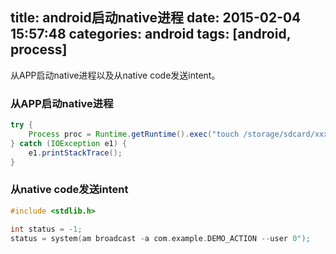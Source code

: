 ﻿title: android启动native进程
date: 2015-02-04 15:57:48
categories: android
tags: [android, process]
---

从APP启动native进程以及从native code发送intent。

<!-- more -->

### 从APP启动native进程

```java
try {
    Process proc = Runtime.getRuntime().exec("touch /storage/sdcard/xxx.txt");
} catch (IOException e1) {
    e1.printStackTrace();
}
```

### 从native code发送intent

```c
#include <stdlib.h>

int status = -1;
status = system(am broadcast -a com.example.DEMO_ACTION --user 0");
```